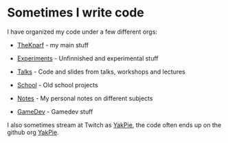 # Sometimes I write code

I have organized my code under a few different orgs:

- [TheKnarf](https://github.com/theknarf) - my main stuff

- [Experiments](https://github.com/theknarf-experiments) - Unfinnished and experimental stuff

- [Talks](https://github.com/theknarf-talks) - Code and slides from talks, workshops and lectures

- [School](https://github.com/theknarf-school) - Old school projects

- [Notes](https://github.com/theknarf-notes) - My personal notes on different subjects

- [GameDev](https://github.com/theknarf-gamedev) - Gamedev stuff

I also sometimes stream at Twitch as [YakPie](http://yakpie.com/), the code often ends up on the github org [YakPie](https://github.com/YakPie).
